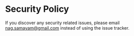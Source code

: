 # Security Policy

If you discover any security related issues, please email nag.samayam@gmail.com instead of using the issue tracker.
